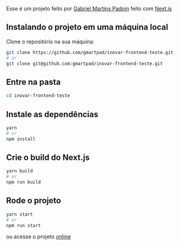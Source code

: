 Esse é um projeto feito por [Gabriel Martins Padoin](https://github.com/gmartpad) feito com [Next.js](https://nextjs.org/)

## Instalando o projeto em uma máquina local

Clone o repositório na sua máquina:

```bash
git clone https://github.com/gmartpad/inovar-frontend-teste.git
# or
git clone git@github.com:gmartpad/inovar-frontend-teste.git
```

## Entre na pasta

```bash
cd inovar-frontend-teste
```

## Instale as dependências

```bash
yarn
# or
npm install
```

## Crie o build do Next.js

```bash
yarn build
# or
npm run build
```

## Rode o projeto

```bash
yarn start
# or
npm run start
```

ou acesse o projeto [online](https://inovar-frontend-teste.vercel.app/)
